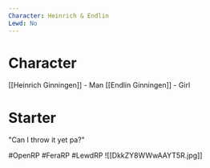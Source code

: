 ```yaml
---
Character: Heinrich & Endlin
Lewd: No
---
```

# Character
[[Heinrich Ginningen]] - Man
[[Endlin Ginningen]] - Girl

# Starter
"Can I throw it yet pa?"  

#OpenRP #FeraRP #LewdRP 
![[DkkZY8WWwAAYT5R.jpg]]
